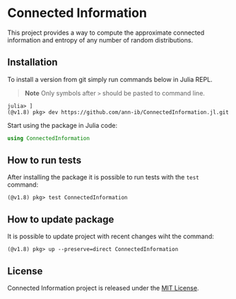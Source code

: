 # Connected Information 
This project provides a way to compute the approximate connected information and entropy of any number of random distributions.

## Installation
To install a version from git simply run commands below in Julia REPL.
> **Note**
> Only symbols after `>` should be pasted to command line.

```shell
julia> ]
(@v1.8) pkg> dev https://github.com/ann-ib/ConnectedInformation.jl.git
```

Start using the package in Julia code:
```julia
using ConnectedInformation
```

## How to run tests
After installing the package it is possible to run tests with the `test` command:
```shell
(@v1.8) pkg> test ConnectedInformation
```

## How to update package
It is possible to update project with recent changes wiht the command:
```shell
(@v1.8) pkg> up --preserve=direct ConnectedInformation
```

## License
Connected Information project is released under the [MIT License](LICENSE.txt).
